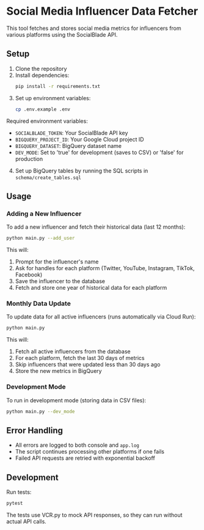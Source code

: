 # Social Media Influencer Data Fetcher

This tool fetches and stores social media metrics for influencers from various platforms using the SocialBlade API.

## Setup

1. Clone the repository
2. Install dependencies:
   ```bash
   pip install -r requirements.txt
   ```
3. Set up environment variables:
   ```bash
   cp .env.example .env
   ```

Required environment variables:

- `SOCIALBLADE_TOKEN`: Your SocialBlade API key
- `BIGQUERY_PROJECT_ID`: Your Google Cloud project ID
- `BIGQUERY_DATASET`: BigQuery dataset name
- `DEV_MODE`: Set to 'true' for development (saves to CSV) or 'false' for production

4. Set up BigQuery tables by running the SQL scripts in `schema/create_tables.sql`

## Usage

### Adding a New Influencer

To add a new influencer and fetch their historical data (last 12 months):

```bash
python main.py --add_user
```

This will:

1. Prompt for the influencer's name
2. Ask for handles for each platform (Twitter, YouTube, Instagram, TikTok, Facebook)
3. Save the influencer to the database
4. Fetch and store one year of historical data for each platform

### Monthly Data Update

To update data for all active influencers (runs automatically via Cloud Run):

```bash
python main.py
```

This will:

1. Fetch all active influencers from the database
2. For each platform, fetch the last 30 days of metrics
3. Skip influencers that were updated less than 30 days ago
4. Store the new metrics in BigQuery

### Development Mode

To run in development mode (storing data in CSV files):

```bash
python main.py --dev_mode
```

## Error Handling

- All errors are logged to both console and `app.log`
- The script continues processing other platforms if one fails
- Failed API requests are retried with exponential backoff

## Development

Run tests:

```bash
pytest
```

The tests use VCR.py to mock API responses, so they can run without actual API calls.
